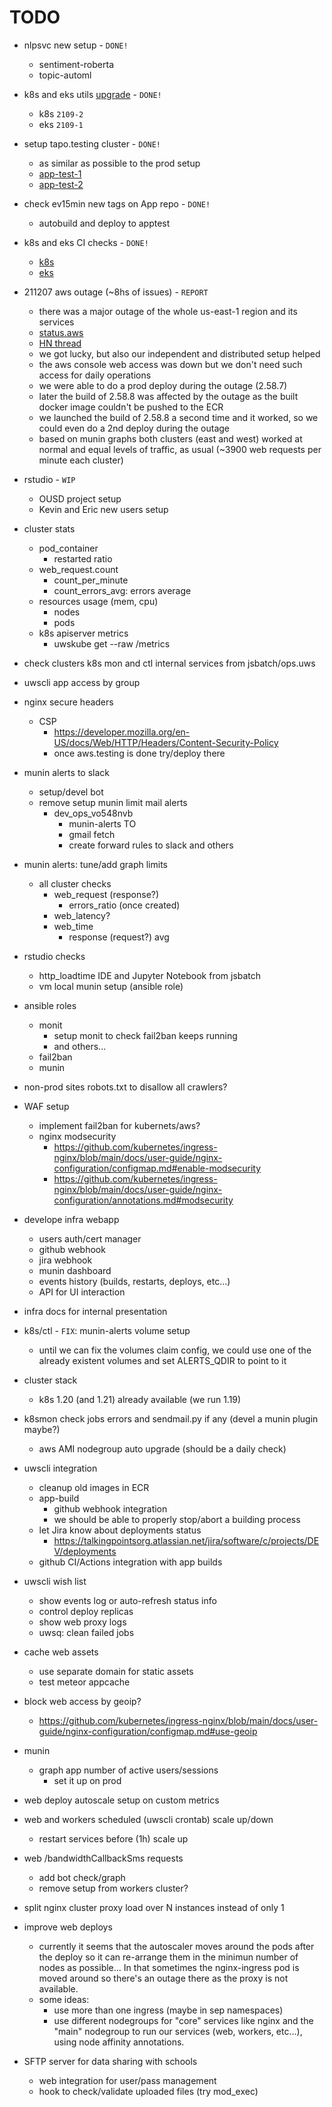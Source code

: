 # TODO

* nlpsvc new setup - `DONE!`
    * sentiment-roberta
    * topic-automl

* k8s and eks utils [upgrade][upgrades] - `DONE!`
    * k8s `2109-2`
    * eks `2109-1`

[upgrades]: https://github.com/TalkingPts/Infrastructure/blob/master/docs/infra/upgrades.md

* setup tapo.testing cluster - `DONE!`
    * as similar as possible to the prod setup
    * [app-test-1](https://amy-test-1.uws.talkingpts.org/munin/)
    * [app-test-2](https://amy-test-2.uws.talkingpts.org/munin/)

* check ev15min new tags on App repo - `DONE!`
    * autobuild and deploy to apptest

* k8s and eks CI checks - `DONE!`
    * [k8s](https://ops.uws.talkingpts.org/htmlcov/k8s/)
    * [eks](https://ops.uws.talkingpts.org/htmlcov/eks/)

* 211207 aws outage (~8hs of issues) - `REPORT`
    * there was a major outage of the whole us-east-1 region and its services
    * [status.aws](https://status.aws.amazon.com/)
    * [HN thread](https://news.ycombinator.com/item?id=29473630)
    * we got lucky, but also our independent and distributed setup helped
    * the aws console web access was down but we don't need such access for daily operations
    * we were able to do a prod deploy during the outage (2.58.7)
    * later the build of 2.58.8 was affected by the outage as the built docker image couldn't be pushed to the ECR
    * we launched the build of 2.58.8 a second time and it worked, so we could even do a 2nd deploy during the outage
    * based on munin graphs both clusters (east and west) worked at normal and equal levels of traffic, as usual (~3900 web requests per minute each cluster)

* rstudio - `WIP`
    * OUSD project setup
    * Kevin and Eric new users setup

* cluster stats
    * pod_container
        * restarted ratio
    * web_request.count
        * count_per_minute
        * count_errors_avg: errors average
    * resources usage (mem, cpu)
        * nodes
        * pods
    * k8s apiserver metrics
        * uwskube get --raw /metrics

* check clusters k8s mon and ctl internal services from jsbatch/ops.uws

* uwscli app access by group

* nginx secure headers
    * CSP
        * https://developer.mozilla.org/en-US/docs/Web/HTTP/Headers/Content-Security-Policy
        * once aws.testing is done try/deploy there

* munin alerts to slack
    * setup/devel bot
    * remove setup munin limit mail alerts
        * dev_ops_vo548nvb
            * munin-alerts TO
            * gmail fetch
            * create forward rules to slack and others

* munin alerts: tune/add graph limits
    * all cluster checks
        * web_request (response?)
            * errors_ratio (once created)
        * web_latency?
        * web_time
            * response (request?) avg

* rstudio checks
    * http_loadtime IDE and Jupyter Notebook from jsbatch
    * vm local munin setup (ansible role)

* ansible roles
    * monit
        * setup monit to check fail2ban keeps running
        * and others...
    * fail2ban
    * munin

* non-prod sites robots.txt to disallow all crawlers?

* WAF setup
    * implement fail2ban for kubernets/aws?
    * nginx modsecurity
        * https://github.com/kubernetes/ingress-nginx/blob/main/docs/user-guide/nginx-configuration/configmap.md#enable-modsecurity
        * https://github.com/kubernetes/ingress-nginx/blob/main/docs/user-guide/nginx-configuration/annotations.md#modsecurity

* develope infra webapp
    * users auth/cert manager
    * github webhook
    * jira webhook
    * munin dashboard
    * events history (builds, restarts, deploys, etc...)
    * API for UI interaction

* infra docs for internal presentation

* k8s/ctl - `FIX`: munin-alerts volume setup
    * until we can fix the volumes claim config, we could use one of the already existent volumes and set ALERTS_QDIR to point to it

* cluster stack
    * k8s 1.20 (and 1.21) already available (we run 1.19)

* k8smon check jobs errors and sendmail.py if any (devel a munin plugin maybe?)
    * aws AMI nodegroup auto upgrade (should be a daily check)

* uwscli integration
    * cleanup old images in ECR
    * app-build
        * github webhook integration
        * we should be able to properly stop/abort a building process
    * let Jira know about deployments status
        * https://talkingpointsorg.atlassian.net/jira/software/c/projects/DEV/deployments
    * github CI/Actions integration with app builds

* uwscli wish list
    * show events log or auto-refresh status info
    * control deploy replicas
    * show web proxy logs
    * uwsq: clean failed jobs

* cache web assets
    * use separate domain for static assets
    * test meteor appcache

* block web access by geoip?
    * https://github.com/kubernetes/ingress-nginx/blob/main/docs/user-guide/nginx-configuration/configmap.md#use-geoip

* munin
    * graph app number of active users/sessions
        * set it up on prod

* web deploy autoscale setup on custom metrics

* web and workers scheduled (uwscli crontab) scale up/down
    * restart services before (1h) scale up

* web /bandwidthCallbackSms requests
    * add bot check/graph
    * remove setup from workers cluster?

* split nginx cluster proxy load over N instances instead of only 1

* improve web deploys
    * currently it seems that the autoscaler moves around the pods after the deploy so it can re-arrange them in the minimun number of nodes as possible... In that sometimes the nginx-ingress pod is moved around so there's an outage there as the proxy is not available.
    * some ideas:
        * use more than one ingress (maybe in sep namespaces)
        * use different nodegroups for "core" services like nginx and the "main" nodegroup to run our services (web, workers, etc...), using node affinity annotations.

* SFTP server for data sharing with schools
    * web integration for user/pass management
    * hook to check/validate uploaded files (try mod_exec)
